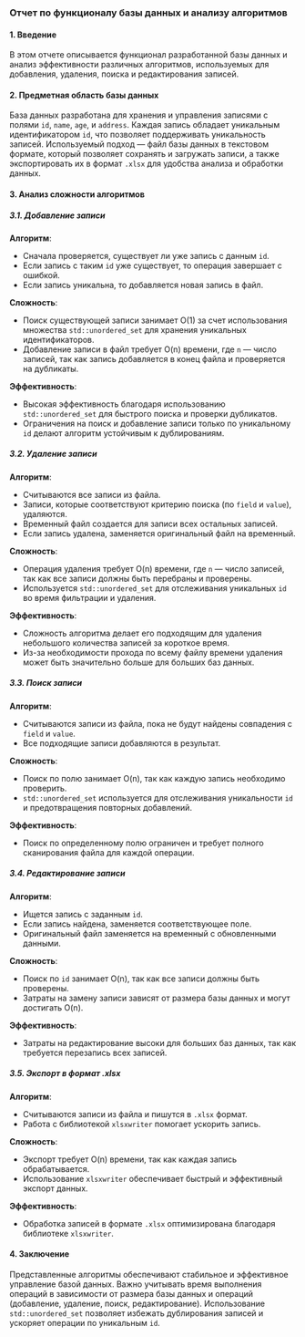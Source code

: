 ### Отчет по функционалу базы данных и анализу алгоритмов

#### 1. Введение
В этом отчете описывается функционал разработанной базы данных и анализ эффективности различных алгоритмов, используемых для добавления, удаления, поиска и редактирования записей.

#### 2. Предметная область базы данных
База данных разработана для хранения и управления записями с полями `id`, `name`, `age`, и `address`. Каждая запись обладает уникальным идентификатором `id`, что позволяет поддерживать уникальность записей. Используемый подход — файл базы данных в текстовом формате, который позволяет сохранять и загружать записи, а также экспортировать их в формат `.xlsx` для удобства анализа и обработки данных.

#### 3. Анализ сложности алгоритмов
##### 3.1. Добавление записи
**Алгоритм**:
- Сначала проверяется, существует ли уже запись с данным `id`.
- Если запись с таким `id` уже существует, то операция завершает с ошибкой.
- Если запись уникальна, то добавляется новая запись в файл.

**Сложность**:
- Поиск существующей записи занимает O(1) за счет использования множества `std::unordered_set` для хранения уникальных идентификаторов.
- Добавление записи в файл требует O(n) времени, где `n` — число записей, так как запись добавляется в конец файла и проверяется на дубликаты.

**Эффективность**:
- Высокая эффективность благодаря использованию `std::unordered_set` для быстрого поиска и проверки дубликатов.
- Ограничения на поиск и добавление записи только по уникальному `id` делают алгоритм устойчивым к дублированиям.

##### 3.2. Удаление записи
**Алгоритм**:
- Считываются все записи из файла.
- Записи, которые соответствуют критерию поиска (по `field` и `value`), удаляются.
- Временный файл создается для записи всех остальных записей.
- Если запись удалена, заменяется оригинальный файл на временный.

**Сложность**:
- Операция удаления требует O(n) времени, где `n` — число записей, так как все записи должны быть перебраны и проверены.
- Используется `std::unordered_set` для отслеживания уникальных `id` во время фильтрации и удаления.

**Эффективность**:
- Сложность алгоритма делает его подходящим для удаления небольшого количества записей за короткое время.
- Из-за необходимости прохода по всему файлу времени удаления может быть значительно больше для больших баз данных.

##### 3.3. Поиск записи
**Алгоритм**:
- Считываются записи из файла, пока не будут найдены совпадения с `field` и `value`.
- Все подходящие записи добавляются в результат.

**Сложность**:
- Поиск по полю занимает O(n), так как каждую запись необходимо проверить.
- `std::unordered_set` используется для отслеживания уникальности `id` и предотвращения повторных добавлений.

**Эффективность**:
- Поиск по определенному полю ограничен и требует полного сканирования файла для каждой операции.

##### 3.4. Редактирование записи
**Алгоритм**:
- Ищется запись с заданным `id`.
- Если запись найдена, заменяется соответствующее поле.
- Оригинальный файл заменяется на временный с обновленными данными.

**Сложность**:
- Поиск по `id` занимает O(n), так как все записи должны быть проверены.
- Затраты на замену записи зависят от размера базы данных и могут достигать O(n).

**Эффективность**:
- Затраты на редактирование высоки для больших баз данных, так как требуется перезапись всех записей.

##### 3.5. Экспорт в формат .xlsx
**Алгоритм**:
- Считываются записи из файла и пишутся в `.xlsx` формат.
- Работа с библиотекой `xlsxwriter` помогает ускорить запись.

**Сложность**:
- Экспорт требует O(n) времени, так как каждая запись обрабатывается.
- Использование `xlsxwriter` обеспечивает быстрый и эффективный экспорт данных.

**Эффективность**:
- Обработка записей в формате `.xlsx` оптимизирована благодаря библиотеке `xlsxwriter`.

#### 4. Заключение
Представленные алгоритмы обеспечивают стабильное и эффективное управление базой данных. Важно учитывать время выполнения операций в зависимости от размера базы данных и операций (добавление, удаление, поиск, редактирование). Использование `std::unordered_set` позволяет избежать дублирования записей и ускоряет операции по уникальным `id`.